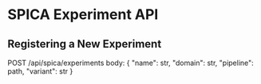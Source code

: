 # SPICA Experiment API

## Registering a New Experiment
POST /api/spica/experiments
body: { "name": str, "domain": str, "pipeline": path, "variant": str }
